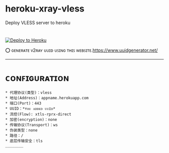 # heroku-xray-vless

Deploy VLESS server to heroku

#

<p><a href="https://dashboard.heroku.com/new?template=https://github.com/zoteqarer/danxary"> <img src="https://www.herokucdn.com/deploy/button.svg" alt="Deploy to Heroku" /></a></p>



⭕ ɢᴇɴᴇʀᴀᴛᴇ ᴠ2ʀᴀʏ ᴜᴜɪᴅ ᴜꜱɪɴɢ ᴛʜɪꜱ ᴡᴇʙꜱɪᴛᴇ.https://www.uuidgenerator.net/

______
# ᴄᴏɴꜰɪɢᴜʀᴀᴛɪᴏɴ
```
* 代理协议(类型)：vless 
* 地址(Address)：appname.herokuapp.com
* 端口(Port)：443
* UUID：*ʏᴏᴜ ᴀᴅᴅᴇᴅ ᴜᴜɪᴅ*
* 流控(Flow): xtls-rprx-direct
* 加密(encryption)：none
* 传输协议(Transport)：ws
* 伪装类型：none
* 路径：/
* 底层传输安全：tls
________

